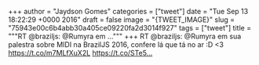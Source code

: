 
+++
author = "Jaydson Gomes"
categories = ["tweet"]
date = "Tue Sep 13 18:22:29 +0000 2016"
draft = false
image = "{TWEET_IMAGE}"
slug = "75943e00c6b4abb30a405ce09220fa2d3014f927"
tags = ["tweet"]
title = """RT @braziljs: @Rumyra em ..."""
+++
RT @braziljs: @Rumyra em sua palestra sobre MIDI na BrazilJS 2016, confere lá que tá no ar :D &lt;3 
https://t.co/m7MLfXuX2L https://t.co/STe5…
